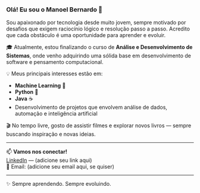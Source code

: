 ### Olá! Eu sou o Manoel Bernardo 👋

Sou apaixonado por tecnologia desde muito jovem, sempre motivado por desafios que exigem raciocínio lógico e resolução passo a passo. Acredito que cada obstáculo é uma oportunidade para aprender e evoluir.

🎓 Atualmente, estou finalizando o curso de **Análise e Desenvolvimento de Sistemas**, onde venho adquirindo uma sólida base em desenvolvimento de software e pensamento computacional.

💡 Meus principais interesses estão em:

- **Machine Learning** 🤖
- **Python** 🐍
- **Java** ☕
- Desenvolvimento de projetos que envolvem análise de dados, automação e inteligência artificial

🎬 No tempo livre, gosto de assistir filmes e explorar novos livros — sempre buscando inspiração e novas ideias.

---



📫 **Vamos nos conectar!**  
[LinkedIn](https://www.linkedin.com/) — (adicione seu link aqui)  
📧 Email: (adicione seu email aqui, se quiser)

---

✨ Sempre aprendendo. Sempre evoluindo.
